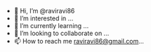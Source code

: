 - 👋 Hi, I’m @raviravi86
- 👀 I’m interested in ...
- 🌱 I’m currently learning ...
- 💞️ I’m looking to collaborate on ...
- 📫 How to reach me raviravi86@gmail.com...

<!---
raviravi86/raviravi86 is a ✨ special ✨ repository because its `README.md` (this file) appears on your GitHub profile.
You can click the Preview link to take a look at your changes.
--->
